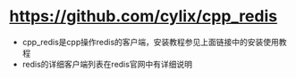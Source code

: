 # https://github.com/cylix/cpp_redis
- cpp_redis是cpp操作redis的客户端，安装教程参见上面链接中的安装使用教程
- redis的详细客户端列表在redis官网中有详细说明
 


